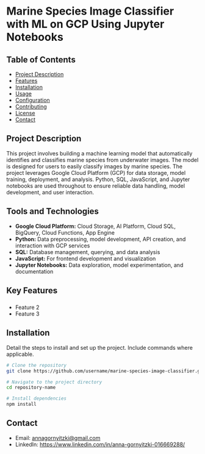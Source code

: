 # Marine Species Image Classifier with ML on GCP Using Jupyter Notebooks

## Table of Contents
- [Project Description](#projectdescription)
- [Features](#features)
- [Installation](#installation)
- [Usage](#usage)
- [Configuration](#configuration)
- [Contributing](#contributing)
- [License](#license)
- [Contact](#contact)

## Project Description
This project involves building a machine learning model that automatically identifies and classifies marine species from underwater images. The model is designed for users to easily classify images by marine species. The project leverages Google Cloud Platform (GCP) for data storage, model training, deployment, and analysis. Python, SQL, JavaScript, and Jupyter notebooks are used throughout to ensure reliable data handling, model development, and user interaction.

## Tools and Technologies
- **Google Cloud Platform:**
  Cloud Storage, AI Platform, Cloud SQL, BigQuery, Cloud Functions, App Engine
- **Python:**
  Data preprocessing, model development, API creation, and interaction with GCP services
- **SQL:**
  Database management, querying, and data analysis
- **JavaScript:**
  For frontend development and visualization
- **Jupyter Notebooks:**
  Data exploration, model experimentation, and documentation
  
## Key Features
### 
- Feature 2
- Feature 3

## Installation
Detail the steps to install and set up the project. Include commands where applicable.


```bash
# Clone the repository
git clone https://github.com/username/marine-species-image-classifier.git

# Navigate to the project directory
cd repository-name

# Install dependencies
npm install
```
## Contact
- Email: annagornyitzki@gmail.com
- LinkedIn: https://www.linkedin.com/in/anna-gornyitzki-016669288/
